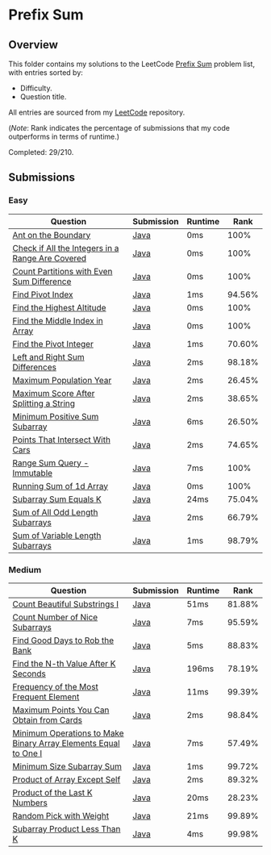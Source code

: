 # Prefix Sum

## Overview
This folder contains my solutions to the LeetCode [Prefix Sum](https://leetcode.com/problem-list/prefix-sum/) problem list,
with entries sorted by:
- Difficulty.
- Question title.

All entries are sourced from my [LeetCode](https://github.com/shumarb/leetcode) repository.

(*Note*: Rank indicates the percentage of submissions that my code outperforms in terms of runtime.)

Completed: 29/210.

## Submissions
### Easy
| Question                                                                                                                                        | Submission                                                                                                     | Runtime | Rank   |
|-------------------------------------------------------------------------------------------------------------------------------------------------|----------------------------------------------------------------------------------------------------------------|---------|--------|
| [Ant on the Boundary](https://leetcode.com/problems/ant-on-the-boundary/description/)                                                           | [Java](https://github.com/shumarb/leetcode/blob/main/submissions/AntOnTheBoundary.java)                        | 0ms     | 100%   |
| [Check if All the Integers in a Range Are Covered](https://leetcode.com/problems/check-if-all-the-integers-in-a-range-are-covered/description/) | [Java](https://github.com/shumarb/leetcode/blob/main/submissions/CheckIfAllTheIntegersInARangeAreCovered.java) | 0ms     | 100%   |
| [Count Partitions with Even Sum Difference](https://leetcode.com/problems/count-partitions-with-even-sum-difference/description/)               | [Java](https://github.com/shumarb/leetcode/blob/main/submissions/CountPartitionsWithEvenSumDifference.java)    | 0ms     | 100%   |
| [Find Pivot Index](https://leetcode.com/problems/find-pivot-index/description/)                                                                 | [Java](https://github.com/shumarb/leetcode/blob/main/submissions/FindPivotIndex.java)                          | 1ms     | 94.56% |
| [Find the Highest Altitude](https://leetcode.com/problems/find-the-highest-altitude/description/)                                               | [Java](https://github.com/shumarb/leetcode/blob/main/submissions/FindTheHighestAltitude.java)                  | 0ms     | 100%   |
| [Find the Middle Index in Array](https://leetcode.com/problems/find-the-middle-index-in-array/description/)                                     | [Java](https://github.com/shumarb/leetcode/blob/main/submissions/FindTheMiddleIndexInArray.java)               | 0ms     | 100%   |
| [Find the Pivot Integer](https://leetcode.com/problems/find-the-pivot-integer/description/)                                                     | [Java](https://github.com/shumarb/leetcode/blob/main/submissions/FindThePivotInteger.java)                     | 1ms     | 70.60% |
| [Left and Right Sum Differences](https://leetcode.com/problems/left-and-right-sum-differences/description/)                                     | [Java](https://github.com/shumarb/leetcode/blob/main/submissions/LeftAndRightSumDifferences.java)              | 2ms     | 98.18% |
| [Maximum Population Year](https://leetcode.com/problems/maximum-population-year/description/)                                                   | [Java](https://github.com/shumarb/leetcode/blob/main/submissions/MaximumPopulationYear.java)                   | 2ms     | 26.45% |
| [Maximum Score After Splitting a String](https://leetcode.com/problems/maximum-score-after-splitting-a-string/description/)                     | [Java](https://github.com/shumarb/leetcode/blob/main/submissions/MaximumScoreAfterSplittingAString.java)       | 2ms     | 38.65% |
| [Minimum Positive Sum Subarray](https://leetcode.com/problems/minimum-positive-sum-subarray/description/)                                       | [Java](https://github.com/shumarb/leetcode/blob/main/submissions/MinimumPositiveSumSubarray.java)              | 6ms     | 26.50% |
| [Points That Intersect With Cars](https://leetcode.com/problems/points-that-intersect-with-cars/description/)                                   | [Java](https://github.com/shumarb/leetcode/blob/main/submissions/PointsThatIntersectWithCars.java)             | 2ms     | 74.65% |
| [Range Sum Query - Immutable](https://leetcode.com/problems/range-sum-query-immutable/description/)                                             | [Java](https://github.com/shumarb/leetcode/blob/main/submissions/NumArray.java)                                | 7ms     | 100%   |
| [Running Sum of 1d Array](https://leetcode.com/problems/running-sum-of-1d-array/description/)                                                   | [Java](https://github.com/shumarb/leetcode/blob/main/submissions/RunningSumOf1DArray.java)                     | 0ms     | 100%   |
| [Subarray Sum Equals K](https://leetcode.com/problems/subarray-sum-equals-k/description/)                                                       | [Java](https://github.com/shumarb/leetcode/blob/main/submissions/SubarraySumEqualsK.java)                      | 24ms    | 75.04% |
| [Sum of All Odd Length Subarrays](https://leetcode.com/problems/sum-of-all-odd-length-subarrays/description/)                                   | [Java](https://github.com/shumarb/leetcode/blob/main/submissions/SumOfAllOddLengthSubarrays.java)              | 2ms     | 66.79% |
| [Sum of Variable Length Subarrays](https://leetcode.com/problems/sum-of-variable-length-subarrays/description/)                                 | [Java](https://github.com/shumarb/leetcode/blob/main/submissions/SumOfVariableLengthSubarrays.java)            | 1ms     | 98.79% |

### Medium
| Question                                                                                                                                                                      | Submission                                                                                                                     | Runtime | Rank   |
|-------------------------------------------------------------------------------------------------------------------------------------------------------------------------------|--------------------------------------------------------------------------------------------------------------------------------|---------|--------|
| [Count Beautiful Substrings I](https://leetcode.com/problems/count-beautiful-substrings-i/description/)                                                                       | [Java](https://github.com/shumarb/leetcode/blob/main/submissions/CountBeautifulSubstringsOne.java)                             | 51ms    | 81.88% |
| [Count Number of Nice Subarrays](https://leetcode.com/problems/count-beautiful-number-of-nice-subarrays/description/)                                                         | [Java](https://github.com/shumarb/leetcode/blob/main/submissions/CountNumberOfNiceSubarrays.java)                              | 7ms     | 95.59% |
| [Find Good Days to Rob the Bank](https://leetcode.com/problems/find-good-days-to-rob-the-bank/description/)                                                                   | [Java](https://github.com/shumarb/leetcode/blob/main/submissions/FindGoodDaysToRobTheBank.java)                                | 5ms     | 88.83% |
| [Find the N-th Value After K Seconds](https://leetcode.com/problems/find-the-n-th-value-after-k-seconds/description/)                                                         | [Java](https://github.com/shumarb/leetcode/blob/main/submissions/FindTheNthValueAfterKSeconds.java)                            | 196ms   | 78.19% |
| [Frequency of the Most Frequent Element](https://leetcode.com/problems/frequency-of-the-most-frequent-element/description/)                                                   | [Java](https://github.com/shumarb/leetcode/blob/main/submissions/FrequencyOfTheMostFrequentElement.java)                       | 11ms    | 99.39% |
| [Maximum Points You Can Obtain from Cards](https://leetcode.com/problems/maximum-points-you-can-obtain-from-cards/description/)                                               | [Java](https://github.com/shumarb/leetcode/blob/main/submissions/MaximumPointsYouCanObtainFromCards.java)                      | 2ms     | 98.84% |
| [Minimum Operations to Make Binary Array Elements Equal to One I](https://leetcode.com/problems/minimum-operations-to-make-binary-array-elements-equal-to-one-i/description/) | [Java](https://github.com/shumarb/leetcode/blob/main/submissions/MinimumOperationsToMakeBinaryArrayElementsEqualToOneOne.java) | 7ms     | 57.49% |
| [Minimum Size Subarray Sum](https://leetcode.com/problems/minimum-size-subarray-sum/description/)                                                                             | [Java](https://github.com/shumarb/leetcode/blob/main/submissions/MinimumSizeSubarraySum.java)                                  | 1ms     | 99.72% |
| [Product of Array Except Self](https://leetcode.com/problems/product-of-array-except-self/description/)                                                                       | [Java](https://github.com/shumarb/leetcode/blob/main/submissions/ProductOfArrayExceptSelf.java)                                | 2ms     | 89.32% |
| [Product of the Last K Numbers](https://leetcode.com/problems/product-of-the-last-k-numbers/description/)                                                                     | [Java](https://github.com/shumarb/leetcode/blob/main/submissions/ProductOfNumbers.java)                                        | 20ms    | 28.23% |
| [Random Pick with Weight](https://leetcode.com/problems/random-pick-with-weight/description/)                                                                                 | [Java](https://github.com/shumarb/leetcode/blob/main/submissions/RandomPickWithWeight.java)                                    | 21ms    | 99.89% |
| [Subarray Product Less Than K](https://leetcode.com/problems/subarray-product-less-than-k/description/)                                                                       | [Java](https://github.com/shumarb/leetcode/blob/main/submissions/SubarrayProductLessThanK.java)                                | 4ms     | 99.98% |
